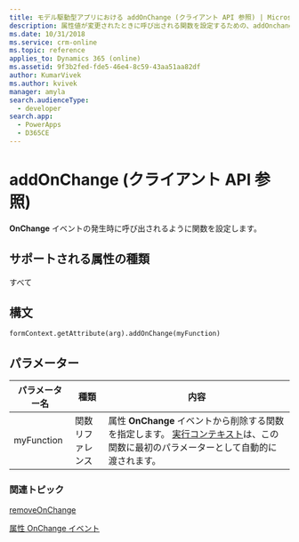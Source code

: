 ```yaml
---
title: モデル駆動型アプリにおける addOnChange (クライアント API 参照) | Microsoft Docs
description: 属性値が変更されたときに呼び出される関数を設定するための、addOnchange メソッドについて説明します。
ms.date: 10/31/2018
ms.service: crm-online
ms.topic: reference
applies_to: Dynamics 365 (online)
ms.assetid: 9f3b2fed-fde5-46e4-8c59-43aa51aa82df
author: KumarVivek
ms.author: kvivek
manager: amyla
search.audienceType:
  - developer
search.app:
  - PowerApps
  - D365CE
---
```

# <a name="addonchange-client-api-reference"></a>addOnChange (クライアント API 参照)



**OnChange** イベントの発生時に呼び出されるように関数を設定します。

## <a name="attribute-types-supported"></a>サポートされる属性の種類

すべて

## <a name="syntax"></a>構文

`formContext.getAttribute(arg).addOnChange(myFunction)`

## <a name="parameters"></a>パラメーター

| パラメーター名| 種類​​| 内容  |
| --------|-----------| -----|
|myFunction| 関数リファレンス| 属性 **OnChange** イベントから削除する関数を指定します。 [実行コンテキスト](../../clientapi-execution-context.md)は、この関数に最初のパラメーターとして自動的に渡されます。|


### <a name="related-topics"></a>関連トピック

[removeOnChange](removeOnChange.md)

[属性 OnChange イベント](../events/attribute-onchange.md)





